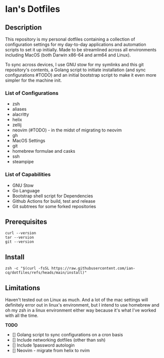 # Ian's Dotfiles
## Description

This repository is my personal dotfiles containing a collection of configuration settings for my day-to-day applications and automation scripts to set it up initially. Made to be streamlined across all environments including MacOS (both Darwin x86-64 and arm64 and Linux).

To sync across devices, I use GNU stow for my symlinks and this git repository's contents, a Golang script to initiate installation (and sync configurations #TODO) and an initial bootstrap script to make it even more simpler for the machine init.

### List of Configurations
- zsh
- aliases
- alacritty
- helix
- zellij
- neovim (#TODO) - in the midst of migrating to neovim
- gh
- MacOS Settings
- git
- homebrew formulae and casks
- ssh
- steampipe

### List of Capabilities
- GNU Stow
- Go Language
- Bootstrap shell script for Dependencies 
- Github Actions for build, test and release
- Git subtrees for some forked repositories

## Prerequisites
```
curl --version
tar --version
git --version
```

## Install

```
zsh -c "$(curl -fsSL https://raw.githubusercontent.com/ian-cq/dotfiles/refs/heads/main/install)"
```

## Limitations

Haven't tested out on Linux as much. And a lot of the mac settings will definitely error out in linux's environment, but I intend to use homebrew and oh my zsh in a linux environment either way because it's what I've worked with all the time.

**TODO**
- [] Golang script to sync configurations on a cron basis
- [] Include networking dotfiles (other than ssh)
- [] Include 1password autologin
- [] Neovim - migrate from helix to nvim

